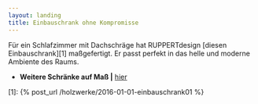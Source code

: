 ```yaml
---
layout: landing
title: Einbauschrank ohne Kompromisse
---
```


Für ein Schlafzimmer mit Dachschräge hat RUPPERTdesign [diesen Einbauschrank][1] maßgefertigt.
Er passt perfekt in das helle und moderne Ambiente des Raums.

- **Weitere Schränke auf Maß \|** <a href="{{ site.baseurl }}/holzwerke/#schraenke">hier</a>

[1]: {% post_url /holzwerke/2016-01-01-einbauschrank01 %}
